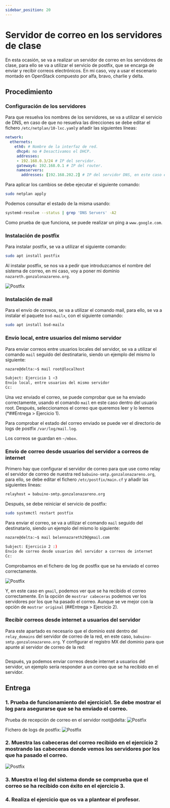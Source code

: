 ```yaml
---
sidebar_position: 20
---
```


# Servidor de correo en los servidores de clase

En esta ocasión, se va a realizar un servidor de correo en los servidores de clase, para ello se va a utilizar el servicio de postfix, que se encarga de enviar y recibir correos electrónicos. En mi caso, voy a usar el escenario montado en OpenStack compuesto por alfa, bravo, charlie y delta.

## Procedimiento

### Configuración de los servidores

Para que resuelva los nombres de los servidores, se va a utilizar el servicio de DNS, en caso de que no resuelva las direcciones se debe editar el fichero `/etc/netplan/10-lxc.yaml`y añadir las siguientes líneas:

```yaml 
network: 
  ethernets: 
    eth0: # Nombre de la interfaz de red.
     dhcp4: no # Desactivamos el DHCP.
     addresses:
     - 192.168.0.3/24 # IP del servidor.
     gateway4: 192.168.0.1 # IP del router.
     nameservers: 
       addresses: [192.168.202.2] # IP del servidor DNS, en este caso el servidor DNS de la red de clase.
```

Para aplicar los cambios se debe ejecutar el siguiente comando:

```bash
sudo netplan apply
```

Podemos consultar el estado de la misma usando:

```bash
systemd-resolve --status | grep 'DNS Servers' -A2
```

Como prueba de que funciona, se puede realizar un ping a `www.google.com`.


### Instalación de postfix

Para instalar postfix, se va a utilizar el siguiente comando:

```bash
sudo apt install postfix
```

Al instalar postfix, se nos va a pedir que introduzcamos el nombre del sistema de correo, en mi caso, voy a poner mi dominio `nazareth.gonzalonazareno.org`.

![Postfix](/img/SRI+HLC/taller1SRI6.png)


### Instalación de mail

Para el envío de correos, se va a utilizar el comando mail, para ello, se va a instalar el paquete `bsd-mailx`, con el siguiente comando:

```bash
sudo apt install bsd-mailx
```

###  Envío local, entre usuarios del mismo servidor

Para enviar correos entre usuarios locales del servidor, se va a utilizar el comando `mail` seguido del destinatario, siendo un ejemplo del mismo lo siguiente:

```bash
nazare@delta:~$ mail root@localhost

Subject: Ejercicio 1 <3
Envío local, entre usuarios del mismo servidor
Cc: 
```

Una vez enviado el correo, se puede comprobar que se ha enviado correctamente, usando el comando `mail` en este caso dentro del usuario root. Después, seleccionamos el correo que queremos leer y lo leemos (*##Entrega > Ejercicio 1). 

Para comprobar el estado del correo enviado se puede ver el directorio de logs de postfix `/var/log/mail.log`.

Los correos se guardan en `~/mbox`.

###  Envío de correo desde usuarios del servidor a correos de internet

Primero hay que configurar el servidor de correo para que use como relay el servidor de correo de nuestra red `babuino-smtp.gonzalonazareno.org`, para ello, se debe editar el fichero `/etc/postfix/main.cf` y añadir las siguientes líneas:

```bash
relayhost = babuino-smtp.gonzalonazareno.org
```

Después, se debe reiniciar el servicio de postfix:

```bash
sudo systemctl restart postfix
```

Para enviar el correo, se va a utilizar el comando `mail` seguido del destinatario, siendo un ejemplo del mismo lo siguiente:

```bash
nazare@delta:~$ mail belennazareth29@gmail.com

Subject: Ejercicio 2 :)
Envío de correo desde usuarios del servidor a correos de internet         
Cc:
```

Comprobamos en el fichero de log de postfix que se ha enviado el correo correctamente.

![Postfix](/img/SRI+HLC/taller1SRI6-5.png)

Y, en este caso en `gmail`, podemos ver que se ha recibido el correo correctamente. En la opción de `mostrar cabeceras` podemos ver los servidores por los que ha pasado el correo. Aunque se ve mejor con la opción de `mostrar original` (##Entrega > Ejercicio 2).

### Recibir correos desde internet a usuarios del servidor

Para este apartado es necesario que el dominio esté dentro del `relay_domains` del servidor de correo de la red, en este caso, `babuino-smtp.gonzalonazareno.org`. Y configurar el registro MX del dominio para que apunte al servidor de correo de la red:

```bash

```

Después, ya podemos enviar correos desde internet a usuarios del servidor, un ejemplo sería responder a un correo que se ha recibido en el servidor.


## Entrega

### 1. Prueba de funcionamiento del ejercicio1. Se debe mostrar el log para asegurarse que se ha enviado el correo.

Prueba de recepción de correo en el servidor root@delta:
![Postfix](/img/SRI+HLC/taller1SRI6-2.png)

Fichero de logs de postfix:
![Postfix](/img/SRI+HLC/taller1SRI6-3.png)


### 2. Muestra las cabeceras del correo recibido en el ejercicio 2 mostrando las cabeceras donde vemos los servidores por los que ha pasado el correo.

![Postfix](/img/SRI+HLC/taller1SRI6-4.png)


### 3. Muestra el log del sistema donde se comprueba que el correo se ha recibido con éxito en el ejercicio 3.



### 4. Realiza el ejercicio que os va a plantear el profesor.

